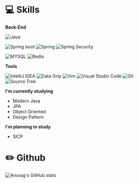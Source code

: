 # 💻 Skills

**Back-End**

![Java](https://img.shields.io/badge/java-%23ED8B00.svg?style=for-the-badge&logo=java&logoColor=white)


![Spring boot](https://img.shields.io/badge/Spring%20Boot-06AC38.svg?style=for-the-badge&logo=SpringBoot&logoColor=white)
![Spring](https://img.shields.io/badge/Spring%20Data%20JPA-06AC38.svg?style=for-the-badge&logo=Spring&logoColor=white)
![Spring Security](https://img.shields.io/badge/Spring%20Security-6DB33F.svg?style=for-the-badge&logo=SpringSecurity&logoColor=white)

![MYSQL](https://img.shields.io/badge/MySQL-4479A1.svg?style=for-the-badge&logo=MySQL&logoColor=white)
![Redis](https://img.shields.io/badge/Redis-DC382D.svg?style=for-the-badge&logo=Redis&logoColor=white)

**Tools**

![IntelliJ IDEA](https://img.shields.io/badge/IntelliJIDEA-000000.svg?style=for-the-badge&logo=intellij-idea&logoColor=white)
![Data Grip](https://img.shields.io/badge/Data%20Grip-000000.svg?style=for-the-badge&logo=datagrip&logoColor=white)
![Vim](https://img.shields.io/badge/Vim-019733.svg?style=for-the-badge&logo=Vim&logoColor=white)
![Visual Studio Code](https://img.shields.io/badge/Visual%20Studio%20Code-0078d7.svg?style=for-the-badge&logo=visual-studio-code&logoColor=white)
![Git](https://img.shields.io/badge/git-%23F05033.svg?style=for-the-badge&logo=git&logoColor=white)
![Source Tree](https://img.shields.io/badge/Source%20tree-0052CC.svg?style=for-the-badge&logo=sourcetree&logoColor=white)



**I'm currently studying**

* Modern Java
* JPA
* Object Oriented
* Design Pattern

**I'm planning to study**

* SICP

# ✏️ Github

![Anurag's GitHub stats](https://github-readme-stats.vercel.app/api?username=Com-Sun&show_icons=true&theme=radical) 

<!-- [![Solved.ac프로필](http://mazassumnida.wtf/api/v2/generate_badge?boj=shiningj96)](https://solved.ac/shiningj96) -->
